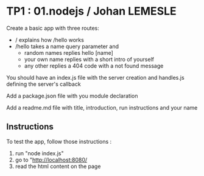 # TP1 : 01.nodejs / Johan LEMESLE

Create a basic app with three routes:

- / explains how /hello works
- /hello takes a name query parameter and
  - random names replies hello [name]
  - your own name replies with a short intro of yourself
  - any other replies a 404 code with a not found message

You should have an index.js file with the server creation and handles.js defining the server's callback

Add a package.json file with you module declaration

Add a readme.md file with title, introduction, run instructions and your name

## Instructions

To test the app, follow those instructions :

1. run "node index.js"
2. go to "<http://localhost:8080/>
3. read the html content on the page
